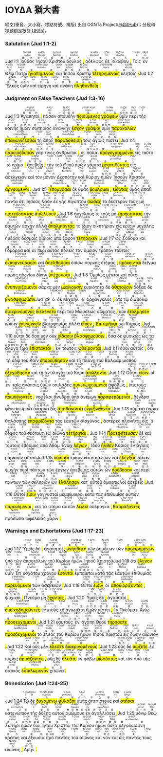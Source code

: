 # ΙΟΥΔΑ 猶大書

經文(重音、大小寫、標點符號、排版) 出自 OGNTa Project([@GitHub](https://github.com/Andley/OGNTa))；分段和標題則是根據 [UBS5](https://www.die-bibel.de/en/bible/UBS5/JUD.1))。

### Salutation (Jud 1:1-2)

Jud 1:1  <RUBY><ruby><ruby>Ἰούδας<rt>猶大</rt></ruby><rt>Ἰούδας</rt></ruby><rt>N-NSM</rt></RUBY>  <RUBY><ruby><ruby>Ἰησοῦ<rt>耶穌</rt></ruby><rt>Ἰησοῦς</rt></ruby><rt>N-GSM</rt></RUBY>  <RUBY><ruby><ruby>Χριστοῦ<rt>基督</rt></ruby><rt>Χριστός</rt></ruby><rt>N-GSM</rt></RUBY>  <RUBY><ruby><ruby>δοῦλος<rt>僕人</rt></ruby><rt>δοῦλος</rt></ruby><rt>N-NSM</rt></RUBY> <mark class='punctuation'>,</mark>   <RUBY><ruby><ruby>ἀδελφὸς<rt>兄弟</rt></ruby><rt>ἀδελφός</rt></ruby><rt>N-NSM</rt></RUBY>  <RUBY><ruby><ruby>δὲ<rt>-</rt></ruby><rt>δέ</rt></ruby><rt>CONJ</rt></RUBY>  <RUBY><ruby><ruby>Ἰακώβου<rt>雅各</rt></ruby><rt>Ἰάκωβος</rt></ruby><rt>N-GSM</rt></RUBY> <mark class='punctuation'>,</mark>   <RUBY><ruby><ruby>Τοῖς<rt>-</rt></ruby><rt>ὀ</rt></ruby><rt>T-DPM</rt></RUBY>  <RUBY><ruby><ruby>ἐν<rt>在...裡</rt></ruby><rt>ἐν</rt></ruby><rt>PREP</rt></RUBY>  <RUBY><ruby><ruby>Θεῷ<rt>神</rt></ruby><rt>θεός</rt></ruby><rt>N-DSM</rt></RUBY>  <RUBY><ruby><ruby>Πατρὶ<rt>父</rt></ruby><rt>πατήρ</rt></ruby><rt>N-DSM</rt></RUBY>  <RUBY><ruby><ruby><mark class='ptc'>ἠγαπημένοις</mark><rt>蒙愛</rt></ruby><rt>ἀγαπάω</rt></ruby><rt>V-RPP-DPM</rt></RUBY>  <RUBY><ruby><ruby>καὶ<rt>-</rt></ruby><rt>καί</rt></ruby><rt>CONJ</rt></RUBY>  <RUBY><ruby><ruby>Ἰησοῦ<rt>耶穌</rt></ruby><rt>Ἰησοῦς</rt></ruby><rt>N-DSM</rt></RUBY>  <RUBY><ruby><ruby>Χριστῷ<rt>基督</rt></ruby><rt>Χριστός</rt></ruby><rt>N-DSM</rt></RUBY>  <RUBY><ruby><ruby><mark class='ptc'>τετηρημένοις</mark><rt>保守</rt></ruby><rt>τηρέω</rt></ruby><rt>V-RPP-DPM</rt></RUBY>  <RUBY><ruby><ruby>κλητοῖς<rt>被召</rt></ruby><rt>κλητός</rt></ruby><rt>A-DPM</rt></RUBY> <mark class='punctuation'>·</mark>Jud 1:2  <RUBY><ruby><ruby>Ἔλεος<rt>憐憫</rt></ruby><rt>ἔλεος</rt></ruby><rt>N-NSN</rt></RUBY>  <RUBY><ruby><ruby>ὑμῖν<rt>給你們</rt></ruby><rt>σύ</rt></ruby><rt>P-2DP</rt></RUBY>  <RUBY><ruby><ruby>καὶ<rt>-</rt></ruby><rt>καί</rt></ruby><rt>CONJ</rt></RUBY>  <RUBY><ruby><ruby>εἰρήνη<rt>平安</rt></ruby><rt>εἰρήνη</rt></ruby><rt>N-NSF</rt></RUBY>  <RUBY><ruby><ruby>καὶ<rt>-</rt></ruby><rt>καί</rt></ruby><rt>CONJ</rt></RUBY>  <RUBY><ruby><ruby>ἀγάπη<rt>慈愛</rt></ruby><rt>ἀγάπη</rt></ruby><rt>N-NSF</rt></RUBY>  <RUBY><ruby><ruby><mark class='verb'>πληθυνθείη</mark><rt>多多地加</rt></ruby><rt>πληθύνω</rt></ruby><rt>V-APO-3S</rt></RUBY> <mark class='punctuation'>.</mark>  <mark class='paragraph'></mark>

### Judgment on False Teachers (Jud 1:3-16)

Jud 1:3  <RUBY><ruby><ruby>Ἀγαπητοί<rt>親愛的</rt></ruby><rt>ἀγαπητός</rt></ruby><rt>A-VPM</rt></RUBY> <mark class='punctuation'>,</mark>   <RUBY><ruby><ruby>πᾶσαν<rt>很</rt></ruby><rt>πᾶς</rt></ruby><rt>A-ASF</rt></RUBY>  <RUBY><ruby><ruby>σπουδὴν<rt>一直很想</rt></ruby><rt>σπουδή</rt></ruby><rt>N-ASF</rt></RUBY>  <RUBY><ruby><ruby><mark class='ptc'>ποιούμενος</mark><rt>(要)</rt></ruby><rt>ποιέω</rt></ruby><rt>V-PMP-NSM</rt></RUBY>  <RUBY><ruby><ruby><mark class='inf'>γράφειν</mark><rt>寫信</rt></ruby><rt>γράφω</rt></ruby><rt>V-PAN</rt></RUBY>  <RUBY><ruby><ruby>ὑμῖν<rt>給你們</rt></ruby><rt>σύ</rt></ruby><rt>P-2DP</rt></RUBY>  <RUBY><ruby><ruby>περὶ<rt>論到</rt></ruby><rt>περί</rt></ruby><rt>PREP</rt></RUBY>  <RUBY><ruby><ruby>τῆς<rt>-</rt></ruby><rt>ὀ</rt></ruby><rt>T-GSF</rt></RUBY>  <RUBY><ruby><ruby>κοινῆς<rt>共享</rt></ruby><rt>κοινός</rt></ruby><rt>A-GSF</rt></RUBY>  <RUBY><ruby><ruby>ἡμῶν<rt>我們的</rt></ruby><rt>ἐγώ</rt></ruby><rt>P-1GP</rt></RUBY>  <RUBY><ruby><ruby>σωτηρίας<rt>救恩</rt></ruby><rt>σωτηρία</rt></ruby><rt>N-GSF</rt></RUBY>  <RUBY><ruby><ruby>ἀνάγκην<rt>必要</rt></ruby><rt>ἀνάγκη</rt></ruby><rt>N-ASF</rt></RUBY>  <RUBY><ruby><ruby><mark class='verb'>ἔσχον</mark><rt>有</rt></ruby><rt>ἔχω</rt></ruby><rt>V-AAI-1S</rt></RUBY>  <RUBY><ruby><ruby><mark class='inf'>γράψαι</mark><rt>寫信</rt></ruby><rt>γράφω</rt></ruby><rt>V-AAN</rt></RUBY>  <RUBY><ruby><ruby>ὑμῖν<rt>給你們</rt></ruby><rt>σύ</rt></ruby><rt>P-2DP</rt></RUBY>  <RUBY><ruby><ruby><mark class='ptc'>παρακαλῶν</mark><rt>勸</rt></ruby><rt>παρακαλέω</rt></ruby><rt>V-PAP-NSM</rt></RUBY>  <RUBY><ruby><ruby><mark class='inf'>ἐπαγωνίζεσθαι</mark><rt>努力奮鬥</rt></ruby><rt>ἐπαγωνίζομαι</rt></ruby><rt>V-PMN</rt></RUBY>  <RUBY><ruby><ruby>τῇ<rt>-</rt></ruby><rt>ὀ</rt></ruby><rt>T-DSF</rt></RUBY>  <RUBY><ruby><ruby>ἅπαξ<rt>一次</rt></ruby><rt>ἅπαξ</rt></ruby><rt>ADV</rt></RUBY>  <RUBY><ruby><ruby><mark class='ptc'>παραδοθείσῃ</mark><rt>傳授</rt></ruby><rt>παραδίδωμι</rt></ruby><rt>V-APP-DSF</rt></RUBY>  <RUBY><ruby><ruby>τοῖς<rt>-</rt></ruby><rt>ὀ</rt></ruby><rt>T-DPM</rt></RUBY>  <RUBY><ruby><ruby>ἁγίοις<rt>聖徒</rt></ruby><rt>ἅγιος</rt></ruby><rt>A-DPM</rt></RUBY>  <RUBY><ruby><ruby>πίστει<rt>信仰</rt></ruby><rt>πίστις</rt></ruby><rt>N-DSF</rt></RUBY> <mark class='punctuation'>.</mark>Jud 1:4  <RUBY><ruby><ruby><mark class='verb'>παρεισέδυσαν</mark><rt>偷著進來</rt></ruby><rt>παρεισδύνω</rt></ruby><rt>V-AAI-3P</rt></RUBY>  <RUBY><ruby><ruby>γάρ<rt>因為</rt></ruby><rt>γάρ</rt></ruby><rt>CONJ</rt></RUBY>  <RUBY><ruby><ruby>τινες<rt>有些</rt></ruby><rt>τις</rt></ruby><rt>X-NPM</rt></RUBY>  <RUBY><ruby><ruby>ἄνθρωποι<rt>人</rt></ruby><rt>ἄνθρωπος</rt></ruby><rt>N-NPM</rt></RUBY> <mark class='punctuation'>,</mark>   <RUBY><ruby><ruby>οἱ<rt>-</rt></ruby><rt>ὀ</rt></ruby><rt>T-NPM</rt></RUBY>  <RUBY><ruby><ruby>πάλαι<rt>很久以前</rt></ruby><rt>πάλαι</rt></ruby><rt>ADV</rt></RUBY>  <RUBY><ruby><ruby><mark class='ptc'>προγεγραμμένοι</mark><rt>預言</rt></ruby><rt>προγράφω</rt></ruby><rt>V-RPP-NPM</rt></RUBY>  <RUBY><ruby><ruby>εἰς<rt>入</rt></ruby><rt>εἰς</rt></ruby><rt>PREP</rt></RUBY>  <RUBY><ruby><ruby>τοῦτο<rt>這</rt></ruby><rt>οὗτος</rt></ruby><rt>D-ASN</rt></RUBY>  <RUBY><ruby><ruby>τὸ<rt>-</rt></ruby><rt>ὀ</rt></ruby><rt>T-ASN</rt></RUBY>  <RUBY><ruby><ruby>κρίμα<rt>懲罰</rt></ruby><rt>κρίμα</rt></ruby><rt>N-ASN</rt></RUBY> <mark class='punctuation'>,</mark>   <RUBY><ruby><ruby>ἀσεβεῖς<rt>不虔誠</rt></ruby><rt>ἀσεβής</rt></ruby><rt>A-NPM</rt></RUBY> <mark class='punctuation'>,</mark>   <RUBY><ruby><ruby>τὴν<rt>-</rt></ruby><rt>ὀ</rt></ruby><rt>T-ASF</rt></RUBY>  <RUBY><ruby><ruby>τοῦ<rt>-</rt></ruby><rt>ὀ</rt></ruby><rt>T-GSM</rt></RUBY>  <RUBY><ruby><ruby>Θεοῦ<rt>神</rt></ruby><rt>θεός</rt></ruby><rt>N-GSM</rt></RUBY>  <RUBY><ruby><ruby>ἡμῶν<rt>我們的</rt></ruby><rt>ἐγώ</rt></ruby><rt>P-1GP</rt></RUBY>  <RUBY><ruby><ruby>χάριτα<rt>恩典</rt></ruby><rt>χάρις</rt></ruby><rt>N-ASF</rt></RUBY>  <RUBY><ruby><ruby><mark class='ptc'>μετατιθέντες</mark><rt>曲解</rt></ruby><rt>μετατίθημι</rt></ruby><rt>V-PAP-NPM</rt></RUBY>  <RUBY><ruby><ruby>εἰς<rt>入</rt></ruby><rt>εἰς</rt></ruby><rt>PREP</rt></RUBY>  <RUBY><ruby><ruby>ἀσέλγειαν<rt>情慾</rt></ruby><rt>ἀσέλγεια</rt></ruby><rt>N-ASF</rt></RUBY>  <RUBY><ruby><ruby>καὶ<rt>-</rt></ruby><rt>καί</rt></ruby><rt>CONJ</rt></RUBY>  <RUBY><ruby><ruby>τὸν<rt>-</rt></ruby><rt>ὀ</rt></ruby><rt>T-ASM</rt></RUBY>  <RUBY><ruby><ruby>μόνον<rt>獨一的</rt></ruby><rt>μόνος</rt></ruby><rt>A-ASM</rt></RUBY>  <RUBY><ruby><ruby>Δεσπότην<rt>主宰</rt></ruby><rt>δεσπότης</rt></ruby><rt>N-ASM</rt></RUBY>  <RUBY><ruby><ruby>καὶ<rt>-</rt></ruby><rt>καί</rt></ruby><rt>CONJ</rt></RUBY>  <RUBY><ruby><ruby>Κύριον<rt>主</rt></ruby><rt>κύριος</rt></ruby><rt>N-ASM</rt></RUBY>  <RUBY><ruby><ruby>ἡμῶν<rt>我們的</rt></ruby><rt>ἐγώ</rt></ruby><rt>P-1GP</rt></RUBY>  <RUBY><ruby><ruby>Ἰησοῦν<rt>耶穌</rt></ruby><rt>Ἰησοῦς</rt></ruby><rt>N-ASM</rt></RUBY>  <RUBY><ruby><ruby>Χριστὸν<rt>基督</rt></ruby><rt>Χριστός</rt></ruby><rt>N-ASM</rt></RUBY>  <RUBY><ruby><ruby><mark class='ptc'>ἀρνούμενοι</mark><rt>否認</rt></ruby><rt>ἀρνέομαι</rt></ruby><rt>V-PMP-NPM</rt></RUBY> <mark class='punctuation'>.</mark>  <mark class='paragraph'></mark>Jud 1:5  <RUBY><ruby><ruby><mark class='inf'>Ὑπομνῆσαι</mark><rt>提醒</rt></ruby><rt>ὑπομιμνήσκω</rt></ruby><rt>V-AAN</rt></RUBY>  <RUBY><ruby><ruby>δὲ<rt>-</rt></ruby><rt>δέ</rt></ruby><rt>CONJ</rt></RUBY>  <RUBY><ruby><ruby>ὑμᾶς<rt>你們</rt></ruby><rt>σύ</rt></ruby><rt>P-2AP</rt></RUBY>  <RUBY><ruby><ruby><mark class='verb'>βούλομαι</mark><rt>要</rt></ruby><rt>βούλομαι</rt></ruby><rt>V-PMI-1S</rt></RUBY> <mark class='punctuation'>,</mark>   <RUBY><ruby><ruby><mark class='ptc'>εἰδότας</mark><rt>知道</rt></ruby><rt>εἴδω</rt></ruby><rt>V-RAP-APM</rt></RUBY>  <RUBY><ruby><ruby>ὑμᾶς<rt>你們</rt></ruby><rt>σύ</rt></ruby><rt>P-2AP</rt></RUBY>  <RUBY><ruby><ruby>ἅπαξ<rt>從前</rt></ruby><rt>ἅπαξ</rt></ruby><rt>ADV</rt></RUBY>  <RUBY><ruby><ruby>πάντα<rt>一切</rt></ruby><rt>πᾶς</rt></ruby><rt>A-APN</rt></RUBY>  <RUBY><ruby><ruby>ὅτι<rt>-</rt></ruby><rt>ὅτι</rt></ruby><rt>CONJ</rt></RUBY>  <RUBY><ruby><ruby>Ἰησοῦς<rt>主</rt></ruby><rt>Ἰησοῦς</rt></ruby><rt>N-NSM</rt></RUBY>  <RUBY><ruby><ruby>λαὸν<rt>人民</rt></ruby><rt>λαός</rt></ruby><rt>N-ASM</rt></RUBY>  <RUBY><ruby><ruby>ἐκ<rt>出</rt></ruby><rt>ἐκ</rt></ruby><rt>PREP</rt></RUBY>  <RUBY><ruby><ruby>γῆς<rt>地</rt></ruby><rt>γῆ</rt></ruby><rt>N-GSF</rt></RUBY>  <RUBY><ruby><ruby>Αἰγύπτου<rt>埃及</rt></ruby><rt>Αἴγυπτος</rt></ruby><rt>N-GSF</rt></RUBY>  <RUBY><ruby><ruby><mark class='ptc'>σώσας</mark><rt>救</rt></ruby><rt>σῴζω</rt></ruby><rt>V-AAP-NSM</rt></RUBY>  <RUBY><ruby><ruby>τὸ<rt>-</rt></ruby><rt>ὀ</rt></ruby><rt>T-ASN</rt></RUBY>  <RUBY><ruby><ruby>δεύτερον<rt>後來</rt></ruby><rt>δεύτερος</rt></ruby><rt>A-ASN</rt></RUBY>  <RUBY><ruby><ruby>τοὺς<rt>-</rt></ruby><rt>ὀ</rt></ruby><rt>T-APM</rt></RUBY>  <RUBY><ruby><ruby>μὴ<rt>不</rt></ruby><rt>μή</rt></ruby><rt>PRT-N</rt></RUBY>  <RUBY><ruby><ruby><mark class='ptc'>πιστεύσαντας</mark><rt>信</rt></ruby><rt>πιστεύω</rt></ruby><rt>V-AAP-APM</rt></RUBY>  <RUBY><ruby><ruby><mark class='verb'>ἀπώλεσεν</mark><rt>消滅</rt></ruby><rt>ἀπολλύω</rt></ruby><rt>V-AAI-3S</rt></RUBY> <mark class='punctuation'>,</mark>Jud 1:6  <RUBY><ruby><ruby>ἀγγέλους<rt>天使</rt></ruby><rt>ἄγγελος</rt></ruby><rt>N-APM</rt></RUBY>  <RUBY><ruby><ruby>τε<rt>還</rt></ruby><rt>τε</rt></ruby><rt>CONJ</rt></RUBY>  <RUBY><ruby><ruby>τοὺς<rt>-</rt></ruby><rt>ὀ</rt></ruby><rt>T-APM</rt></RUBY>  <RUBY><ruby><ruby>μὴ<rt>不</rt></ruby><rt>μή</rt></ruby><rt>PRT-N</rt></RUBY>  <RUBY><ruby><ruby><mark class='ptc'>τηρήσαντας</mark><rt>守</rt></ruby><rt>τηρέω</rt></ruby><rt>V-AAP-APM</rt></RUBY>  <RUBY><ruby><ruby>τὴν<rt>-</rt></ruby><rt>ὀ</rt></ruby><rt>T-ASF</rt></RUBY>  <RUBY><ruby><ruby>ἑαυτῶν<rt>自己</rt></ruby><rt>ἑαυτοῦ</rt></ruby><rt>F-3GPM</rt></RUBY>  <RUBY><ruby><ruby>ἀρχὴν<rt>職位</rt></ruby><rt>ἀρχή</rt></ruby><rt>N-ASF</rt></RUBY>  <RUBY><ruby><ruby>ἀλλὰ<rt>卻</rt></ruby><rt>ἀλλά</rt></ruby><rt>CONJ</rt></RUBY>  <RUBY><ruby><ruby><mark class='ptc'>ἀπολιπόντας</mark><rt>離開</rt></ruby><rt>ἀπολείπω</rt></ruby><rt>V-AAP-APM</rt></RUBY>  <RUBY><ruby><ruby>τὸ<rt>-</rt></ruby><rt>ὀ</rt></ruby><rt>T-ASN</rt></RUBY>  <RUBY><ruby><ruby>ἴδιον<rt>自己</rt></ruby><rt>ἴδιος</rt></ruby><rt>A-ASN</rt></RUBY>  <RUBY><ruby><ruby>οἰκητήριον<rt>住處</rt></ruby><rt>οἰκητήριον</rt></ruby><rt>N-ASN</rt></RUBY>  <RUBY><ruby><ruby>εἰς<rt>等候</rt></ruby><rt>εἰς</rt></ruby><rt>PREP</rt></RUBY>  <RUBY><ruby><ruby>κρίσιν<rt>審判</rt></ruby><rt>κρίσις</rt></ruby><rt>N-ASF</rt></RUBY>  <RUBY><ruby><ruby>μεγάλης<rt>大</rt></ruby><rt>μέγας</rt></ruby><rt>A-GSF</rt></RUBY>  <RUBY><ruby><ruby>ἡμέρας<rt>日子</rt></ruby><rt>ἡμέρα</rt></ruby><rt>N-GSF</rt></RUBY>  <RUBY><ruby><ruby>δεσμοῖς<rt>鎖鏈</rt></ruby><rt>δεσμός</rt></ruby><rt>N-DPM</rt></RUBY>  <RUBY><ruby><ruby>ἀϊδίοις<rt>永遠</rt></ruby><rt>ἀΐδιος</rt></ruby><rt>A-DPM</rt></RUBY>  <RUBY><ruby><ruby>ὑπὸ<rt>在...裡</rt></ruby><rt>ὑπό</rt></ruby><rt>PREP</rt></RUBY>  <RUBY><ruby><ruby>ζόφον<rt>黑暗</rt></ruby><rt>ζόφος</rt></ruby><rt>N-ASM</rt></RUBY>  <RUBY><ruby><ruby><mark class='verb'>τετήρηκεν</mark><rt>守</rt></ruby><rt>τηρέω</rt></ruby><rt>V-RAI-3S</rt></RUBY> <mark class='punctuation'>,</mark>Jud 1:7  <RUBY><ruby><ruby>ὡς<rt>同樣</rt></ruby><rt>ὡς</rt></ruby><rt>CONJ</rt></RUBY>  <RUBY><ruby><ruby>Σόδομα<rt>所多瑪</rt></ruby><rt>Σόδομα</rt></ruby><rt>N-NPN</rt></RUBY>  <RUBY><ruby><ruby>καὶ<rt>-</rt></ruby><rt>καί</rt></ruby><rt>CONJ</rt></RUBY>  <RUBY><ruby><ruby>Γόμορρα<rt>蛾摩拉</rt></ruby><rt>Γόμορρα</rt></ruby><rt>N-NSF</rt></RUBY>  <RUBY><ruby><ruby>καὶ<rt>-</rt></ruby><rt>καί</rt></ruby><rt>CONJ</rt></RUBY>  <RUBY><ruby><ruby>αἱ<rt>-</rt></ruby><rt>ὀ</rt></ruby><rt>T-NPF</rt></RUBY>  <RUBY><ruby><ruby>περὶ<rt>周圍</rt></ruby><rt>περί</rt></ruby><rt>PREP</rt></RUBY>  <RUBY><ruby><ruby>αὐτὰς<rt>他們</rt></ruby><rt>αὐτός</rt></ruby><rt>P-APF</rt></RUBY>  <RUBY><ruby><ruby>πόλεις<rt>城市</rt></ruby><rt>πόλις</rt></ruby><rt>N-NPF</rt></RUBY>  <RUBY><ruby><ruby>τὸν<rt>-</rt></ruby><rt>ὀ</rt></ruby><rt>T-ASM</rt></RUBY>  <RUBY><ruby><ruby>ὅμοιον<rt>照</rt></ruby><rt>ὅμοιος</rt></ruby><rt>A-ASM</rt></RUBY>  <RUBY><ruby><ruby>τρόπον<rt>樣子</rt></ruby><rt>τρόπος</rt></ruby><rt>N-ASM</rt></RUBY>  <RUBY><ruby><ruby>τούτοις<rt>這些</rt></ruby><rt>οὗτος</rt></ruby><rt>D-DPM</rt></RUBY>  <RUBY><ruby><ruby><mark class='ptc'>ἐκπορνεύσασαι</mark><rt>淫亂</rt></ruby><rt>ἐκπορνεύω</rt></ruby><rt>V-AAP-NPF</rt></RUBY>  <RUBY><ruby><ruby>καὶ<rt>-</rt></ruby><rt>καί</rt></ruby><rt>CONJ</rt></RUBY>  <RUBY><ruby><ruby><mark class='ptc'>ἀπελθοῦσαι</mark><rt>隨從</rt></ruby><rt>ἀπέρχομαι</rt></ruby><rt>V-AAP-NPF</rt></RUBY>  <RUBY><ruby><ruby>ὀπίσω<rt>-</rt></ruby><rt>ὀπίσω</rt></ruby><rt>PREP</rt></RUBY>  <RUBY><ruby><ruby>σαρκὸς<rt>情慾</rt></ruby><rt>σάρξ</rt></ruby><rt>N-GSF</rt></RUBY>  <RUBY><ruby><ruby>ἑτέρας<rt>逆性</rt></ruby><rt>ἕτερος</rt></ruby><rt>A-GSF</rt></RUBY> <mark class='punctuation'>,</mark>   <RUBY><ruby><ruby><mark class='verb'>πρόκεινται</mark><rt>作為</rt></ruby><rt>πρόκειμαι</rt></ruby><rt>V-PMI-3P</rt></RUBY>  <RUBY><ruby><ruby>δεῖγμα<rt>鑑戒</rt></ruby><rt>δεῖγμα</rt></ruby><rt>N-ASN</rt></RUBY>  <RUBY><ruby><ruby>πυρὸς<rt>火</rt></ruby><rt>πῦρ</rt></ruby><rt>N-GSN</rt></RUBY>  <RUBY><ruby><ruby>αἰωνίου<rt>永</rt></ruby><rt>αἰώνιος</rt></ruby><rt>A-GSN</rt></RUBY>  <RUBY><ruby><ruby>δίκην<rt>刑罰</rt></ruby><rt>δίκη</rt></ruby><rt>N-ASF</rt></RUBY>  <RUBY><ruby><ruby><mark class='ptc'>ὑπέχουσαι</mark><rt>遭受</rt></ruby><rt>ὑπέχω</rt></ruby><rt>V-PAP-NPF</rt></RUBY> <mark class='punctuation'>.</mark>  <mark class='paragraph'></mark>Jud 1:8  <RUBY><ruby><ruby>Ὁμοίως<rt>同樣</rt></ruby><rt>ὁμοίως</rt></ruby><rt>ADV</rt></RUBY>  <RUBY><ruby><ruby>μέντοι<rt>然而</rt></ruby><rt>μέντοι</rt></ruby><rt>CONJ</rt></RUBY>  <RUBY><ruby><ruby>καὶ<rt>-</rt></ruby><rt>καί</rt></ruby><rt>CONJ</rt></RUBY>  <RUBY><ruby><ruby>οὗτοι<rt>這些</rt></ruby><rt>οὗτος</rt></ruby><rt>D-NPM</rt></RUBY>  <RUBY><ruby><ruby><mark class='ptc'>ἐνυπνιαζόμενοι</mark><rt>做夢</rt></ruby><rt>ἐνυπνιάζω</rt></ruby><rt>V-PMP-NPM</rt></RUBY>  <RUBY><ruby><ruby>σάρκα<rt>身體</rt></ruby><rt>σάρξ</rt></ruby><rt>N-ASF</rt></RUBY>  <RUBY><ruby><ruby>μὲν<rt>-</rt></ruby><rt>μέν</rt></ruby><rt>PRT</rt></RUBY>  <RUBY><ruby><ruby><mark class='verb'>μιαίνουσιν</mark><rt>汙穢</rt></ruby><rt>μιαίνω</rt></ruby><rt>V-PAI-3P</rt></RUBY>  <RUBY><ruby><ruby>κυριότητα<rt>權威</rt></ruby><rt>κυριότης</rt></ruby><rt>N-ASF</rt></RUBY>  <RUBY><ruby><ruby>δὲ<rt>-</rt></ruby><rt>δέ</rt></ruby><rt>CONJ</rt></RUBY>  <RUBY><ruby><ruby><mark class='verb'>ἀθετοῦσιν</mark><rt>輕慢</rt></ruby><rt>ἀθετέω</rt></ruby><rt>V-PAI-3P</rt></RUBY>  <RUBY><ruby><ruby>δόξας<rt>尊榮者</rt></ruby><rt>δόξα</rt></ruby><rt>N-APF</rt></RUBY>  <RUBY><ruby><ruby>δὲ<rt>-</rt></ruby><rt>δέ</rt></ruby><rt>CONJ</rt></RUBY>  <RUBY><ruby><ruby><mark class='verb'>βλασφημοῦσιν</mark><rt>毀謗</rt></ruby><rt>βλασφημέω</rt></ruby><rt>V-PAI-3P</rt></RUBY>Jud 1:9  <RUBY><ruby><ruby>ὁ<rt>-</rt></ruby><rt>ὀ</rt></ruby><rt>T-NSM</rt></RUBY>  <RUBY><ruby><ruby>δὲ<rt>-</rt></ruby><rt>δέ</rt></ruby><rt>CONJ</rt></RUBY>  <RUBY><ruby><ruby>Μιχαὴλ<rt>米迦勒</rt></ruby><rt>Μιχαήλ</rt></ruby><rt>N-NSM</rt></RUBY>  <RUBY><ruby><ruby>ὁ<rt>-</rt></ruby><rt>ὀ</rt></ruby><rt>T-NSM</rt></RUBY>  <RUBY><ruby><ruby>ἀρχάγγελος<rt>天使長</rt></ruby><rt>ἀρχάγγελος</rt></ruby><rt>N-NSM</rt></RUBY> <mark class='punctuation'>,</mark>   <RUBY><ruby><ruby>ὅτε<rt>時</rt></ruby><rt>ὅτε</rt></ruby><rt>CONJ</rt></RUBY>  <RUBY><ruby><ruby>τῷ<rt>-</rt></ruby><rt>ὀ</rt></ruby><rt>T-DSM</rt></RUBY>  <RUBY><ruby><ruby>διαβόλῳ<rt>魔鬼</rt></ruby><rt>διάβολος</rt></ruby><rt>A-DSM</rt></RUBY>  <RUBY><ruby><ruby><mark class='ptc'>διακρινόμενος</mark><rt>爭辯</rt></ruby><rt>διακρίνω</rt></ruby><rt>V-PMP-NSM</rt></RUBY>  <RUBY><ruby><ruby><mark class='verb'>διελέγετο</mark><rt>爭辯</rt></ruby><rt>διαλέγω</rt></ruby><rt>V-IMI-3S</rt></RUBY>  <RUBY><ruby><ruby>περὶ<rt>為</rt></ruby><rt>περί</rt></ruby><rt>PREP</rt></RUBY>  <RUBY><ruby><ruby>τοῦ<rt>-</rt></ruby><rt>ὀ</rt></ruby><rt>T-GSN</rt></RUBY>  <RUBY><ruby><ruby>Μωϋσέως<rt>摩西</rt></ruby><rt>Μωϋσῆς, Μωσῆς</rt></ruby><rt>N-GSM</rt></RUBY>  <RUBY><ruby><ruby>σώματος<rt>屍體</rt></ruby><rt>σῶμα</rt></ruby><rt>N-GSN</rt></RUBY> <mark class='punctuation'>,</mark>   <RUBY><ruby><ruby>οὐκ<rt>不</rt></ruby><rt>οὐ</rt></ruby><rt>PRT-N</rt></RUBY>  <RUBY><ruby><ruby><mark class='verb'>ἐτόλμησεν</mark><rt>敢</rt></ruby><rt>τολμάω</rt></ruby><rt>V-AAI-3S</rt></RUBY>  <RUBY><ruby><ruby>κρίσιν<rt>責罵</rt></ruby><rt>κρίσις</rt></ruby><rt>N-ASF</rt></RUBY>  <RUBY><ruby><ruby><mark class='inf'>ἐπενεγκεῖν</mark><rt>(提出)</rt></ruby><rt>ἐπιφέρω</rt></ruby><rt>V-AAN</rt></RUBY>  <RUBY><ruby><ruby>βλασφημίας<rt>毀謗的話</rt></ruby><rt>βλασφημία</rt></ruby><rt>N-GSF</rt></RUBY>  <RUBY><ruby><ruby>ἀλλὰ<rt>只</rt></ruby><rt>ἀλλά</rt></ruby><rt>CONJ</rt></RUBY>  <RUBY><ruby><ruby><mark class='verb'>εἶπεν</mark><rt>說</rt></ruby><rt>εἶπον</rt></ruby><rt>V-AAI-3S</rt></RUBY> <mark class='punctuation'>,</mark>   <RUBY><ruby><ruby><mark class='verb'>Ἐπιτιμήσαι</mark><rt>責備</rt></ruby><rt>ἐπιτιμάω</rt></ruby><rt>V-AAO-3S</rt></RUBY>  <RUBY><ruby><ruby>σοι<rt>給你</rt></ruby><rt>σύ</rt></ruby><rt>P-2DS</rt></RUBY>  <RUBY><ruby><ruby>Κύριος<rt>主</rt></ruby><rt>κύριος</rt></ruby><rt>N-NSM</rt></RUBY> <mark class='punctuation'>.</mark>Jud 1:10  <RUBY><ruby><ruby>οὗτοι<rt>這些</rt></ruby><rt>οὗτος</rt></ruby><rt>D-NPM</rt></RUBY>  <RUBY><ruby><ruby>δὲ<rt>-</rt></ruby><rt>δέ</rt></ruby><rt>CONJ</rt></RUBY>  <RUBY><ruby><ruby>ὅσα<rt>所...的</rt></ruby><rt>ὅσος</rt></ruby><rt>K-APN</rt></RUBY>  <RUBY><ruby><ruby>μὲν<rt>-</rt></ruby><rt>μέν</rt></ruby><rt>PRT</rt></RUBY>  <RUBY><ruby><ruby>οὐκ<rt>不</rt></ruby><rt>οὐ</rt></ruby><rt>PRT-N</rt></RUBY>  <RUBY><ruby><ruby><mark class='verb'>οἴδασιν</mark><rt>知道</rt></ruby><rt>εἴδω</rt></ruby><rt>V-RAI-3P</rt></RUBY>  <RUBY><ruby><ruby><mark class='verb'>βλασφημοῦσιν</mark><rt>毀謗</rt></ruby><rt>βλασφημέω</rt></ruby><rt>V-PAI-3P</rt></RUBY> <mark class='punctuation'>,</mark>   <RUBY><ruby><ruby>ὅσα<rt>所...的</rt></ruby><rt>ὅσος</rt></ruby><rt>K-APN</rt></RUBY>  <RUBY><ruby><ruby>δὲ<rt>-</rt></ruby><rt>δέ</rt></ruby><rt>CONJ</rt></RUBY>  <RUBY><ruby><ruby>φυσικῶς<rt>本能</rt></ruby><rt>φυσικῶς</rt></ruby><rt>ADV</rt></RUBY>  <RUBY><ruby><ruby>ὡς<rt>像</rt></ruby><rt>ὡς</rt></ruby><rt>CONJ</rt></RUBY>  <RUBY><ruby><ruby>τὰ<rt>-</rt></ruby><rt>ὀ</rt></ruby><rt>T-NPN</rt></RUBY>  <RUBY><ruby><ruby>ἄλογα<rt>沒有理性的</rt></ruby><rt>ἄλογος</rt></ruby><rt>A-NPN</rt></RUBY>  <RUBY><ruby><ruby>ζῷα<rt>野獸</rt></ruby><rt>ζῷον</rt></ruby><rt>N-NPN</rt></RUBY>  <RUBY><ruby><ruby><mark class='verb'>ἐπίστανται</mark><rt>知道</rt></ruby><rt>ἐπίσταμαι</rt></ruby><rt>V-PMI-3P</rt></RUBY> <mark class='punctuation'>,</mark>   <RUBY><ruby><ruby>ἐν<rt>在...上</rt></ruby><rt>ἐν</rt></ruby><rt>PREP</rt></RUBY>  <RUBY><ruby><ruby>τούτοις<rt>這些</rt></ruby><rt>οὗτος</rt></ruby><rt>D-DPN</rt></RUBY>  <RUBY><ruby><ruby><mark class='verb'>φθείρονται</mark><rt>敗壞</rt></ruby><rt>φθείρω</rt></ruby><rt>V-PPI-3P</rt></RUBY> <mark class='punctuation'>.</mark>Jud 1:11  <RUBY><ruby><ruby>οὐαὶ<rt>有禍</rt></ruby><rt>οὐαί</rt></ruby><rt>INJ</rt></RUBY>  <RUBY><ruby><ruby>αὐτοῖς<rt>他們</rt></ruby><rt>αὐτός</rt></ruby><rt>P-DPM</rt></RUBY> <mark class='punctuation'>,</mark>   <RUBY><ruby><ruby>ὅτι<rt>因為</rt></ruby><rt>ὅτι</rt></ruby><rt>CONJ</rt></RUBY>  <RUBY><ruby><ruby>τῇ<rt>-</rt></ruby><rt>ὀ</rt></ruby><rt>T-DSF</rt></RUBY>  <RUBY><ruby><ruby>ὁδῷ<rt>道路</rt></ruby><rt>ὁδός</rt></ruby><rt>N-DSF</rt></RUBY>  <RUBY><ruby><ruby>τοῦ<rt>-</rt></ruby><rt>ὀ</rt></ruby><rt>T-GSM</rt></RUBY>  <RUBY><ruby><ruby>Κάϊν<rt>該隱</rt></ruby><rt>Κάϊν</rt></ruby><rt>N-GSM</rt></RUBY>  <RUBY><ruby><ruby><mark class='verb'>ἐπορεύθησαν</mark><rt>走</rt></ruby><rt>πορεύω</rt></ruby><rt>V-AMI-3P</rt></RUBY>  <RUBY><ruby><ruby>καὶ<rt>-</rt></ruby><rt>καί</rt></ruby><rt>CONJ</rt></RUBY>  <RUBY><ruby><ruby>τῇ<rt>-</rt></ruby><rt>ὀ</rt></ruby><rt>T-DSF</rt></RUBY>  <RUBY><ruby><ruby>πλάνῃ<rt>錯謬</rt></ruby><rt>πλάνη</rt></ruby><rt>N-DSF</rt></RUBY>  <RUBY><ruby><ruby>τοῦ<rt>-</rt></ruby><rt>ὀ</rt></ruby><rt>T-GSM</rt></RUBY>  <RUBY><ruby><ruby>Βαλαὰμ<rt>巴蘭</rt></ruby><rt>Βαλαάμ</rt></ruby><rt>N-GSM</rt></RUBY>  <RUBY><ruby><ruby>μισθοῦ<rt>財利</rt></ruby><rt>μισθός</rt></ruby><rt>N-GSM</rt></RUBY>  <RUBY><ruby><ruby><mark class='verb'>ἐξεχύθησαν</mark><rt>直奔</rt></ruby><rt>ἐκχέω</rt></ruby><rt>V-API-3P</rt></RUBY>  <RUBY><ruby><ruby>καὶ<rt>-</rt></ruby><rt>καί</rt></ruby><rt>CONJ</rt></RUBY>  <RUBY><ruby><ruby>τῇ<rt>-</rt></ruby><rt>ὀ</rt></ruby><rt>T-DSF</rt></RUBY>  <RUBY><ruby><ruby>ἀντιλογίᾳ<rt>背叛</rt></ruby><rt>ἀντιλογία</rt></ruby><rt>N-DSF</rt></RUBY>  <RUBY><ruby><ruby>τοῦ<rt>-</rt></ruby><rt>ὀ</rt></ruby><rt>T-GSM</rt></RUBY>  <RUBY><ruby><ruby>Κόρε<rt>可拉</rt></ruby><rt>Κορέ</rt></ruby><rt>N-GSM</rt></RUBY>  <RUBY><ruby><ruby><mark class='verb'>ἀπώλοντο</mark><rt>滅亡</rt></ruby><rt>ἀπολλύω</rt></ruby><rt>V-AMI-3P</rt></RUBY> <mark class='punctuation'>.</mark>Jud 1:12  <RUBY><ruby><ruby>Οὗτοί<rt>這些</rt></ruby><rt>οὗτος</rt></ruby><rt>D-NPM</rt></RUBY>  <RUBY><ruby><ruby><mark class='verb'>εἰσιν</mark><rt>是/在/有</rt></ruby><rt>εἰμί</rt></ruby><rt>V-PAI-3P</rt></RUBY>  <RUBY><ruby><ruby>οἱ<rt>-</rt></ruby><rt>ὀ</rt></ruby><rt>T-NPM</rt></RUBY>  <RUBY><ruby><ruby>ἐν<rt>在...上</rt></ruby><rt>ἐν</rt></ruby><rt>PREP</rt></RUBY>  <RUBY><ruby><ruby>ταῖς<rt>-</rt></ruby><rt>ὀ</rt></ruby><rt>T-DPF</rt></RUBY>  <RUBY><ruby><ruby>ἀγάπαις<rt>愛筵</rt></ruby><rt>ἀγάπη</rt></ruby><rt>N-DPF</rt></RUBY>  <RUBY><ruby><ruby>ὑμῶν<rt>你們的</rt></ruby><rt>σύ</rt></ruby><rt>P-2GP</rt></RUBY>  <RUBY><ruby><ruby>σπιλάδες<rt>汙點</rt></ruby><rt>σπιλάς</rt></ruby><rt>N-NPF</rt></RUBY>  <RUBY><ruby><ruby><mark class='ptc'>συνευωχούμενοι</mark><rt>一同進餐</rt></ruby><rt>συνευωχέομαι</rt></ruby><rt>V-PMP-NPM</rt></RUBY>  <RUBY><ruby><ruby>ἀφόβως<rt>無所懼怕</rt></ruby><rt>ἀφόβως</rt></ruby><rt>ADV</rt></RUBY> <mark class='punctuation'>,</mark>   <RUBY><ruby><ruby>ἑαυτοὺς<rt>自己</rt></ruby><rt>ἑαυτοῦ</rt></ruby><rt>F-3APM</rt></RUBY>  <RUBY><ruby><ruby><mark class='ptc'>ποιμαίνοντες</mark><rt>餵飽</rt></ruby><rt>ποιμαίνω</rt></ruby><rt>V-PAP-NPM</rt></RUBY> <mark class='punctuation'>,</mark>   <RUBY><ruby><ruby>νεφέλαι<rt>雲</rt></ruby><rt>νεφέλη</rt></ruby><rt>N-NPF</rt></RUBY>  <RUBY><ruby><ruby>ἄνυδροι<rt>無雨的</rt></ruby><rt>ἄνυδρος</rt></ruby><rt>A-NPF</rt></RUBY>  <RUBY><ruby><ruby>ὑπὸ<rt>被</rt></ruby><rt>ὑπό</rt></ruby><rt>PREP</rt></RUBY>  <RUBY><ruby><ruby>ἀνέμων<rt>風</rt></ruby><rt>ἄνεμος</rt></ruby><rt>N-GPM</rt></RUBY>  <RUBY><ruby><ruby><mark class='ptc'>παραφερόμεναι</mark><rt>飄蕩</rt></ruby><rt>παραφέρω</rt></ruby><rt>V-PPP-NPF</rt></RUBY> <mark class='punctuation'>,</mark>   <RUBY><ruby><ruby>δένδρα<rt>樹</rt></ruby><rt>δένδρον</rt></ruby><rt>N-NPN</rt></RUBY>  <RUBY><ruby><ruby>φθινοπωρινὰ<rt>秋天</rt></ruby><rt>φθινοπωρινός</rt></ruby><rt>A-NPN</rt></RUBY>  <RUBY><ruby><ruby>ἄκαρπα<rt>沒有果子的</rt></ruby><rt>ἄκαρπος</rt></ruby><rt>A-NPN</rt></RUBY>  <RUBY><ruby><ruby>δὶς<rt>又</rt></ruby><rt>δίς</rt></ruby><rt>ADV</rt></RUBY>  <RUBY><ruby><ruby><mark class='ptc'>ἀποθανόντα</mark><rt>死</rt></ruby><rt>ἀποθνήσκω</rt></ruby><rt>V-AAP-NPN</rt></RUBY>  <RUBY><ruby><ruby><mark class='ptc'>ἐκριζωθέντα</mark><rt>連根拔起</rt></ruby><rt>ἐκριζόω</rt></ruby><rt>V-APP-NPN</rt></RUBY> <mark class='punctuation'>,</mark>Jud 1:13  <RUBY><ruby><ruby>κύματα<rt>浪</rt></ruby><rt>κῦμα</rt></ruby><rt>N-NPN</rt></RUBY>  <RUBY><ruby><ruby>ἄγρια<rt>狂</rt></ruby><rt>ἄγριος</rt></ruby><rt>A-NPN</rt></RUBY>  <RUBY><ruby><ruby>θαλάσσης<rt>海</rt></ruby><rt>θάλασσα</rt></ruby><rt>N-GSF</rt></RUBY>  <RUBY><ruby><ruby><mark class='ptc'>ἐπαφρίζοντα</mark><rt>湧出...沫子</rt></ruby><rt>ἐπαφρίζω</rt></ruby><rt>V-PAP-NPN</rt></RUBY>  <RUBY><ruby><ruby>τὰς<rt>-</rt></ruby><rt>ὀ</rt></ruby><rt>T-APF</rt></RUBY>  <RUBY><ruby><ruby>ἑαυτῶν<rt>自己</rt></ruby><rt>ἑαυτοῦ</rt></ruby><rt>F-3GPN</rt></RUBY>  <RUBY><ruby><ruby>αἰσχύνας<rt>可恥</rt></ruby><rt>αἰσχύνη</rt></ruby><rt>N-APF</rt></RUBY> <mark class='punctuation'>,</mark>   <RUBY><ruby><ruby>ἀστέρες<rt>星</rt></ruby><rt>ἀστήρ</rt></ruby><rt>N-NPM</rt></RUBY>  <RUBY><ruby><ruby>πλανῆται<rt>流蕩的</rt></ruby><rt>πλανήτης</rt></ruby><rt>A-NPM</rt></RUBY>  <RUBY><ruby><ruby>οἷς<rt>他們</rt></ruby><rt>ὅς</rt></ruby><rt>R-DPM</rt></RUBY>  <RUBY><ruby><ruby>ὁ<rt>-</rt></ruby><rt>ὀ</rt></ruby><rt>T-NSM</rt></RUBY>  <RUBY><ruby><ruby>ζόφος<rt>幽暗</rt></ruby><rt>ζόφος</rt></ruby><rt>N-NSM</rt></RUBY>  <RUBY><ruby><ruby>τοῦ<rt>-</rt></ruby><rt>ὀ</rt></ruby><rt>T-GSN</rt></RUBY>  <RUBY><ruby><ruby>σκότους<rt>漆黑</rt></ruby><rt>σκότος</rt></ruby><rt>N-GSN</rt></RUBY>  <RUBY><ruby><ruby>εἰς<rt>-</rt></ruby><rt>εἰς</rt></ruby><rt>PREP</rt></RUBY>  <RUBY><ruby><ruby>αἰῶνα<rt>永遠</rt></ruby><rt>αἰών</rt></ruby><rt>N-ASM</rt></RUBY>  <RUBY><ruby><ruby><mark class='verb'>τετήρηται</mark><rt>保留</rt></ruby><rt>τηρέω</rt></ruby><rt>V-RPI-3S</rt></RUBY> <mark class='punctuation'>.</mark>  <mark class='paragraph'></mark>Jud 1:14  <RUBY><ruby><ruby><mark class='verb'>Προεφήτευσεν</mark><rt>預言</rt></ruby><rt>προφητεύω</rt></ruby><rt>V-AAI-3S</rt></RUBY>  <RUBY><ruby><ruby>δὲ<rt>-</rt></ruby><rt>δέ</rt></ruby><rt>CONJ</rt></RUBY>  <RUBY><ruby><ruby>καὶ<rt>-</rt></ruby><rt>καί</rt></ruby><rt>CONJ</rt></RUBY>  <RUBY><ruby><ruby>τούτοις<rt>這些</rt></ruby><rt>οὗτος</rt></ruby><rt>D-DPM</rt></RUBY>  <RUBY><ruby><ruby>ἕβδομος<rt>第七</rt></ruby><rt>ἕβδομος</rt></ruby><rt>A-NSM</rt></RUBY>  <RUBY><ruby><ruby>ἀπὸ<rt>-</rt></ruby><rt>ἀπό</rt></ruby><rt>PREP</rt></RUBY>  <RUBY><ruby><ruby>Ἀδὰμ<rt>亞當</rt></ruby><rt>Ἀδάμ</rt></ruby><rt>N-GSM</rt></RUBY>  <RUBY><ruby><ruby>Ἑνὼχ<rt>以諾</rt></ruby><rt>Ἐνώχ</rt></ruby><rt>N-NSM</rt></RUBY>  <RUBY><ruby><ruby><mark class='ptc'>λέγων</mark><rt>說</rt></ruby><rt>λέγω</rt></ruby><rt>V-PAP-NSM</rt></RUBY> <mark class='punctuation'>,</mark>   <RUBY><ruby><ruby>Ἰδοὺ<rt>看</rt></ruby><rt>ἰδού</rt></ruby><rt>INJ</rt></RUBY>  <RUBY><ruby><ruby><mark class='verb'>ἦλθεν</mark><rt>來臨</rt></ruby><rt>ἔρχομαι</rt></ruby><rt>V-AAI-3S</rt></RUBY>  <RUBY><ruby><ruby>Κύριος<rt>主</rt></ruby><rt>κύριος</rt></ruby><rt>N-NSM</rt></RUBY>  <RUBY><ruby><ruby>ἐν<rt>帶著</rt></ruby><rt>ἐν</rt></ruby><rt>PREP</rt></RUBY>  <RUBY><ruby><ruby>ἁγίαις<rt>聖者</rt></ruby><rt>ἅγιος</rt></ruby><rt>A-DPF</rt></RUBY>  <RUBY><ruby><ruby>μυριάσιν<rt>千萬</rt></ruby><rt>μυριάς</rt></ruby><rt>N-DPF</rt></RUBY>  <RUBY><ruby><ruby>αὐτοῦ<rt>他</rt></ruby><rt>αὐτός</rt></ruby><rt>P-GSM</rt></RUBY>Jud 1:15  <RUBY><ruby><ruby><mark class='inf'>ποιῆσαι</mark><rt>行</rt></ruby><rt>ποιέω</rt></ruby><rt>V-AAN</rt></RUBY>  <RUBY><ruby><ruby>κρίσιν<rt>審判</rt></ruby><rt>κρίσις</rt></ruby><rt>N-ASF</rt></RUBY>  <RUBY><ruby><ruby>κατὰ<rt>對</rt></ruby><rt>κατά</rt></ruby><rt>PREP</rt></RUBY>  <RUBY><ruby><ruby>πάντων<rt>人</rt></ruby><rt>πᾶς</rt></ruby><rt>A-GPM</rt></RUBY>  <RUBY><ruby><ruby>καὶ<rt>-</rt></ruby><rt>καί</rt></ruby><rt>CONJ</rt></RUBY>  <RUBY><ruby><ruby><mark class='inf'>ἐλέγξαι</mark><rt>定...罪</rt></ruby><rt>ἐλέγχω</rt></ruby><rt>V-AAN</rt></RUBY>  <RUBY><ruby><ruby>πᾶσαν<rt>人</rt></ruby><rt>πᾶς</rt></ruby><rt>A-ASF</rt></RUBY>  <RUBY><ruby><ruby>ψυχὴν<rt>人</rt></ruby><rt>ψυχή</rt></ruby><rt>N-ASF</rt></RUBY>  <RUBY><ruby><ruby>περὶ<rt>因為</rt></ruby><rt>περί</rt></ruby><rt>PREP</rt></RUBY>  <RUBY><ruby><ruby>πάντων<rt>人</rt></ruby><rt>πᾶς</rt></ruby><rt>A-GPN</rt></RUBY>  <RUBY><ruby><ruby>τῶν<rt>-</rt></ruby><rt>ὀ</rt></ruby><rt>T-GPN</rt></RUBY>  <RUBY><ruby><ruby>ἔργων<rt>事</rt></ruby><rt>ἔργον</rt></ruby><rt>N-GPN</rt></RUBY>  <RUBY><ruby><ruby>ἀσεβείας<rt>不敬虔</rt></ruby><rt>ἀσέβεια</rt></ruby><rt>N-GSF</rt></RUBY>  <RUBY><ruby><ruby>αὐτῶν<rt>他們</rt></ruby><rt>αὐτός</rt></ruby><rt>P-GPM</rt></RUBY>  <RUBY><ruby><ruby>ὧν<rt>所...的</rt></ruby><rt>ὅς</rt></ruby><rt>R-GPN</rt></RUBY>  <RUBY><ruby><ruby><mark class='verb'>ἠσέβησαν</mark><rt>妄行</rt></ruby><rt>ἀσεβέω</rt></ruby><rt>V-AAI-3P</rt></RUBY>  <RUBY><ruby><ruby>καὶ<rt>-</rt></ruby><rt>καί</rt></ruby><rt>CONJ</rt></RUBY>  <RUBY><ruby><ruby>περὶ<rt>因為</rt></ruby><rt>περί</rt></ruby><rt>PREP</rt></RUBY>  <RUBY><ruby><ruby>πάντων<rt>人</rt></ruby><rt>πᾶς</rt></ruby><rt>A-GPN</rt></RUBY>  <RUBY><ruby><ruby>τῶν<rt>-</rt></ruby><rt>ὀ</rt></ruby><rt>T-GPN</rt></RUBY>  <RUBY><ruby><ruby>σκληρῶν<rt>剛愎</rt></ruby><rt>σκληρός</rt></ruby><rt>A-GPN</rt></RUBY>  <RUBY><ruby><ruby>ὧν<rt>所...的</rt></ruby><rt>ὅς</rt></ruby><rt>R-GPN</rt></RUBY>  <RUBY><ruby><ruby><mark class='verb'>ἐλάλησαν</mark><rt>說</rt></ruby><rt>λαλέω</rt></ruby><rt>V-AAI-3P</rt></RUBY>  <RUBY><ruby><ruby>κατ᾽<rt>對</rt></ruby><rt>κατά</rt></ruby><rt>PREP</rt></RUBY>  <RUBY><ruby><ruby>αὐτοῦ<rt>他們</rt></ruby><rt>αὐτός</rt></ruby><rt>P-GSM</rt></RUBY>  <RUBY><ruby><ruby>ἁμαρτωλοὶ<rt>罪人</rt></ruby><rt>ἁμαρτωλός</rt></ruby><rt>A-NPM</rt></RUBY>  <RUBY><ruby><ruby>ἀσεβεῖς<rt>不虔者</rt></ruby><rt>ἀσεβής</rt></ruby><rt>A-NPM</rt></RUBY> <mark class='punctuation'>.</mark>Jud 1:16  <RUBY><ruby><ruby>Οὗτοί<rt>這些</rt></ruby><rt>οὗτος</rt></ruby><rt>D-NPM</rt></RUBY>  <RUBY><ruby><ruby><mark class='verb'>εἰσιν</mark><rt>是/在/有</rt></ruby><rt>εἰμί</rt></ruby><rt>V-PAI-3P</rt></RUBY>  <RUBY><ruby><ruby>γογγυσταί<rt>怨天尤人</rt></ruby><rt>γογγυστής</rt></ruby><rt>N-NPM</rt></RUBY>  <RUBY><ruby><ruby>μεμψίμοιροι<rt>責怪</rt></ruby><rt>μεμψίμοιρος</rt></ruby><rt>A-NPM</rt></RUBY>  <RUBY><ruby><ruby>κατὰ<rt>順著</rt></ruby><rt>κατά</rt></ruby><rt>PREP</rt></RUBY>  <RUBY><ruby><ruby>τὰς<rt>-</rt></ruby><rt>ὀ</rt></ruby><rt>T-APF</rt></RUBY>  <RUBY><ruby><ruby>ἐπιθυμίας<rt>欲望</rt></ruby><rt>ἐπιθυμία</rt></ruby><rt>N-APF</rt></RUBY>  <RUBY><ruby><ruby>αὐτῶν<rt>自己</rt></ruby><rt>αὐτός</rt></ruby><rt>P-GPM</rt></RUBY>  <RUBY><ruby><ruby><mark class='ptc'>πορευόμενοι</mark><rt>行</rt></ruby><rt>πορεύω</rt></ruby><rt>V-PMP-NPM</rt></RUBY> <mark class='punctuation'>,</mark>   <RUBY><ruby><ruby>καὶ<rt>-</rt></ruby><rt>καί</rt></ruby><rt>CONJ</rt></RUBY>  <RUBY><ruby><ruby>τὸ<rt>-</rt></ruby><rt>ὀ</rt></ruby><rt>T-NSN</rt></RUBY>  <RUBY><ruby><ruby>στόμα<rt>口</rt></ruby><rt>στόμα</rt></ruby><rt>N-NSN</rt></RUBY>  <RUBY><ruby><ruby>αὐτῶν<rt>自己</rt></ruby><rt>αὐτός</rt></ruby><rt>P-GPM</rt></RUBY>  <RUBY><ruby><ruby><mark class='verb'>λαλεῖ</mark><rt>說</rt></ruby><rt>λαλέω</rt></ruby><rt>V-PAI-3S</rt></RUBY>  <RUBY><ruby><ruby>ὑπέρογκα<rt>誇大的</rt></ruby><rt>ὑπέρογκος</rt></ruby><rt>A-APN</rt></RUBY> <mark class='punctuation'>,</mark>   <RUBY><ruby><ruby><mark class='ptc'>θαυμάζοντες</mark><rt>諂媚</rt></ruby><rt>θαυμάζω</rt></ruby><rt>V-PAP-NPM</rt></RUBY>  <RUBY><ruby><ruby>πρόσωπα<rt>人</rt></ruby><rt>πρόσωπον</rt></ruby><rt>N-APN</rt></RUBY>  <RUBY><ruby><ruby>ὠφελείας<rt>利益</rt></ruby><rt>ὠφέλεια</rt></ruby><rt>N-GSF</rt></RUBY>  <RUBY><ruby><ruby>χάριν<rt>為了</rt></ruby><rt>χάριν</rt></ruby><rt>PREP</rt></RUBY> <mark class='punctuation'>.</mark>  <mark class='paragraph'></mark>

### Warnings and Exhortations (Jud 1:17-23)

Jud 1:17  <RUBY><ruby><ruby>Ὑμεῖς<rt>你們</rt></ruby><rt>σύ</rt></ruby><rt>P-2NP</rt></RUBY>  <RUBY><ruby><ruby>δέ<rt>-</rt></ruby><rt>δέ</rt></ruby><rt>CONJ</rt></RUBY> <mark class='punctuation'>,</mark>   <RUBY><ruby><ruby>ἀγαπητοί<rt>親愛的</rt></ruby><rt>ἀγαπητός</rt></ruby><rt>A-VPM</rt></RUBY> <mark class='punctuation'>,</mark>   <RUBY><ruby><ruby><mark class='verb'>μνήσθητε</mark><rt>要記念</rt></ruby><rt>μιμνήσκω</rt></ruby><rt>V-APM-2P</rt></RUBY>  <RUBY><ruby><ruby>τῶν<rt>-</rt></ruby><rt>ὀ</rt></ruby><rt>T-GPN</rt></RUBY>  <RUBY><ruby><ruby>ῥημάτων<rt>話</rt></ruby><rt>ῥῆμα</rt></ruby><rt>N-GPN</rt></RUBY>  <RUBY><ruby><ruby>τῶν<rt>-</rt></ruby><rt>ὀ</rt></ruby><rt>T-GPN</rt></RUBY>  <RUBY><ruby><ruby><mark class='ptc'>προειρημένων</mark><rt>從前所說</rt></ruby><rt>προερέω</rt></ruby><rt>V-RPP-GPN</rt></RUBY>  <RUBY><ruby><ruby>ὑπὸ<rt>-</rt></ruby><rt>ὑπό</rt></ruby><rt>PREP</rt></RUBY>  <RUBY><ruby><ruby>τῶν<rt>-</rt></ruby><rt>ὀ</rt></ruby><rt>T-GPM</rt></RUBY>  <RUBY><ruby><ruby>ἀποστόλων<rt>使徒們</rt></ruby><rt>ἀπόστολος</rt></ruby><rt>N-GPM</rt></RUBY>  <RUBY><ruby><ruby>τοῦ<rt>-</rt></ruby><rt>ὀ</rt></ruby><rt>T-GSM</rt></RUBY>  <RUBY><ruby><ruby>Κυρίου<rt>主</rt></ruby><rt>κύριος</rt></ruby><rt>N-GSM</rt></RUBY>  <RUBY><ruby><ruby>ἡμῶν<rt>我們的</rt></ruby><rt>ἐγώ</rt></ruby><rt>P-1GP</rt></RUBY>  <RUBY><ruby><ruby>Ἰησοῦ<rt>耶穌</rt></ruby><rt>Ἰησοῦς</rt></ruby><rt>N-GSM</rt></RUBY>  <RUBY><ruby><ruby>Χριστοῦ<rt>基督</rt></ruby><rt>Χριστός</rt></ruby><rt>N-GSM</rt></RUBY>Jud 1:18  <RUBY><ruby><ruby>ὅτι<rt>-</rt></ruby><rt>ὅτι</rt></ruby><rt>CONJ</rt></RUBY>  <RUBY><ruby><ruby><mark class='verb'>ἔλεγον</mark><rt>說</rt></ruby><rt>λέγω</rt></ruby><rt>V-IAI-3P</rt></RUBY>  <RUBY><ruby><ruby>ὑμῖν<rt>給你們</rt></ruby><rt>σύ</rt></ruby><rt>P-2DP</rt></RUBY>  <RUBY><ruby><ruby>Ἐπ᾽<rt>在</rt></ruby><rt>ἐπί</rt></ruby><rt>PREP</rt></RUBY>  <RUBY><ruby><ruby>ἐσχάτου<rt>末後</rt></ruby><rt>ἔσχατος</rt></ruby><rt>A-GSM</rt></RUBY>  <RUBY><ruby><ruby>χρόνου<rt>時期</rt></ruby><rt>χρόνος</rt></ruby><rt>N-GSM</rt></RUBY>  <RUBY><ruby><ruby><mark class='verb'>ἔσονται</mark><rt>是/在/有</rt></ruby><rt>εἰμί</rt></ruby><rt>V-FMI-3P</rt></RUBY>  <RUBY><ruby><ruby>ἐμπαῖκται<rt>好譏誚的人</rt></ruby><rt>ἐμπαίκτης</rt></ruby><rt>N-NPM</rt></RUBY>  <RUBY><ruby><ruby>κατὰ<rt>隨從</rt></ruby><rt>κατά</rt></ruby><rt>PREP</rt></RUBY>  <RUBY><ruby><ruby>τὰς<rt>-</rt></ruby><rt>ὀ</rt></ruby><rt>T-APF</rt></RUBY>  <RUBY><ruby><ruby>ἑαυτῶν<rt>自己</rt></ruby><rt>ἑαυτοῦ</rt></ruby><rt>F-3GPM</rt></RUBY>  <RUBY><ruby><ruby>ἐπιθυμίας<rt>私慾</rt></ruby><rt>ἐπιθυμία</rt></ruby><rt>N-APF</rt></RUBY>  <RUBY><ruby><ruby><mark class='ptc'>πορευόμενοι</mark><rt>行</rt></ruby><rt>πορεύω</rt></ruby><rt>V-PMP-NPM</rt></RUBY>  <RUBY><ruby><ruby>τῶν<rt>-</rt></ruby><rt>ὀ</rt></ruby><rt>T-GPF</rt></RUBY>  <RUBY><ruby><ruby>ἀσεβειῶν<rt>不敬虔</rt></ruby><rt>ἀσέβεια</rt></ruby><rt>N-GPF</rt></RUBY> <mark class='punctuation'>.</mark>Jud 1:19  <RUBY><ruby><ruby>Οὗτοί<rt>這些</rt></ruby><rt>οὗτος</rt></ruby><rt>D-NPM</rt></RUBY>  <RUBY><ruby><ruby><mark class='verb'>εἰσιν</mark><rt>是/在/有</rt></ruby><rt>εἰμί</rt></ruby><rt>V-PAI-3P</rt></RUBY>  <RUBY><ruby><ruby>οἱ<rt>-</rt></ruby><rt>ὀ</rt></ruby><rt>T-NPM</rt></RUBY>  <RUBY><ruby><ruby><mark class='ptc'>ἀποδιορίζοντες</mark><rt>製造分裂</rt></ruby><rt>ἀποδιορίζω</rt></ruby><rt>V-PAP-NPM</rt></RUBY> <mark class='punctuation'>,</mark>   <RUBY><ruby><ruby>ψυχικοί<rt>屬血氣的</rt></ruby><rt>ψυχικός</rt></ruby><rt>A-NPM</rt></RUBY> <mark class='punctuation'>,</mark>   <RUBY><ruby><ruby>Πνεῦμα<rt>聖靈</rt></ruby><rt>πνεῦμα</rt></ruby><rt>N-ASN</rt></RUBY>  <RUBY><ruby><ruby>μὴ<rt>沒</rt></ruby><rt>μή</rt></ruby><rt>PRT-N</rt></RUBY>  <RUBY><ruby><ruby><mark class='ptc'>ἔχοντες</mark><rt>有</rt></ruby><rt>ἔχω</rt></ruby><rt>V-PAP-NPM</rt></RUBY> <mark class='punctuation'>.</mark>  <mark class='paragraph'></mark>Jud 1:20  <RUBY><ruby><ruby>Ὑμεῖς<rt>你們</rt></ruby><rt>σύ</rt></ruby><rt>P-2NP</rt></RUBY>  <RUBY><ruby><ruby>δέ<rt>-</rt></ruby><rt>δέ</rt></ruby><rt>CONJ</rt></RUBY> <mark class='punctuation'>,</mark>   <RUBY><ruby><ruby>ἀγαπητοί<rt>親愛的</rt></ruby><rt>ἀγαπητός</rt></ruby><rt>A-VPM</rt></RUBY> <mark class='punctuation'>,</mark>   <RUBY><ruby><ruby><mark class='ptc'>ἐποικοδομοῦντες</mark><rt>造就</rt></ruby><rt>ἐποικοδομέω</rt></ruby><rt>V-PAP-NPM</rt></RUBY>  <RUBY><ruby><ruby>ἑαυτοὺς<rt>自己</rt></ruby><rt>ἑαυτοῦ</rt></ruby><rt>F-2APM</rt></RUBY>  <RUBY><ruby><ruby>τῇ<rt>-</rt></ruby><rt>ὀ</rt></ruby><rt>T-DSF</rt></RUBY>  <RUBY><ruby><ruby>ἁγιωτάτῃ<rt>至聖</rt></ruby><rt>ἅγιος</rt></ruby><rt>A-DSF</rt></RUBY>  <RUBY><ruby><ruby>ὑμῶν<rt>你們的</rt></ruby><rt>σύ</rt></ruby><rt>P-2GP</rt></RUBY>  <RUBY><ruby><ruby>πίστει<rt>信仰</rt></ruby><rt>πίστις</rt></ruby><rt>N-DSF</rt></RUBY> <mark class='punctuation'>,</mark>   <RUBY><ruby><ruby>ἐν<rt>藉著</rt></ruby><rt>ἐν</rt></ruby><rt>PREP</rt></RUBY>  <RUBY><ruby><ruby>Πνεύματι<rt>靈</rt></ruby><rt>πνεῦμα</rt></ruby><rt>N-DSN</rt></RUBY>  <RUBY><ruby><ruby>Ἁγίῳ<rt>至聖</rt></ruby><rt>ἅγιος</rt></ruby><rt>A-DSN</rt></RUBY>  <RUBY><ruby><ruby><mark class='ptc'>προσευχόμενοι</mark><rt>禱告</rt></ruby><rt>προσεύχομαι</rt></ruby><rt>V-PMP-NPM</rt></RUBY> <mark class='punctuation'>,</mark>Jud 1:21  <RUBY><ruby><ruby>ἑαυτοὺς<rt>自己</rt></ruby><rt>ἑαυτοῦ</rt></ruby><rt>F-2APM</rt></RUBY>  <RUBY><ruby><ruby>ἐν<rt>在...中</rt></ruby><rt>ἐν</rt></ruby><rt>PREP</rt></RUBY>  <RUBY><ruby><ruby>ἀγάπῃ<rt>愛</rt></ruby><rt>ἀγάπη</rt></ruby><rt>N-DSF</rt></RUBY>  <RUBY><ruby><ruby>Θεοῦ<rt>神</rt></ruby><rt>θεός</rt></ruby><rt>N-GSM</rt></RUBY>  <RUBY><ruby><ruby><mark class='verb'>τηρήσατε</mark><rt>保守</rt></ruby><rt>τηρέω</rt></ruby><rt>V-AAM-2P</rt></RUBY>  <RUBY><ruby><ruby><mark class='ptc'>προσδεχόμενοι</mark><rt>仰望</rt></ruby><rt>προσδέχομαι</rt></ruby><rt>V-PMP-NPM</rt></RUBY>  <RUBY><ruby><ruby>τὸ<rt>-</rt></ruby><rt>ὀ</rt></ruby><rt>T-ASN</rt></RUBY>  <RUBY><ruby><ruby>ἔλεος<rt>憐憫</rt></ruby><rt>ἔλεος</rt></ruby><rt>N-ASN</rt></RUBY>  <RUBY><ruby><ruby>τοῦ<rt>-</rt></ruby><rt>ὀ</rt></ruby><rt>T-GSM</rt></RUBY>  <RUBY><ruby><ruby>Κυρίου<rt>主</rt></ruby><rt>κύριος</rt></ruby><rt>N-GSM</rt></RUBY>  <RUBY><ruby><ruby>ἡμῶν<rt>我們的</rt></ruby><rt>ἐγώ</rt></ruby><rt>P-1GP</rt></RUBY>  <RUBY><ruby><ruby>Ἰησοῦ<rt>耶穌</rt></ruby><rt>Ἰησοῦς</rt></ruby><rt>N-GSM</rt></RUBY>  <RUBY><ruby><ruby>Χριστοῦ<rt>基督</rt></ruby><rt>Χριστός</rt></ruby><rt>N-GSM</rt></RUBY>  <RUBY><ruby><ruby>εἰς<rt>直到</rt></ruby><rt>εἰς</rt></ruby><rt>PREP</rt></RUBY>  <RUBY><ruby><ruby>ζωὴν<rt>生命</rt></ruby><rt>ζωή</rt></ruby><rt>N-ASF</rt></RUBY>  <RUBY><ruby><ruby>αἰώνιον<rt>永恆</rt></ruby><rt>αἰώνιος</rt></ruby><rt>A-ASF</rt></RUBY> <mark class='punctuation'>.</mark>Jud 1:22  <RUBY><ruby><ruby>Καὶ<rt>-</rt></ruby><rt>καί</rt></ruby><rt>CONJ</rt></RUBY>  <RUBY><ruby><ruby>οὓς<rt>他們</rt></ruby><rt>ὅς</rt></ruby><rt>R-APM</rt></RUBY>  <RUBY><ruby><ruby>μὲν<rt>-</rt></ruby><rt>μέν</rt></ruby><rt>PRT</rt></RUBY>  <RUBY><ruby><ruby><mark class='verb'>ἐλεᾶτε</mark><rt>憐憫</rt></ruby><rt>ἐλεέω, ἐλεάω</rt></ruby><rt>V-PAM-2P</rt></RUBY>  <RUBY><ruby><ruby><mark class='ptc'>διακρινομένους</mark><rt>存疑心</rt></ruby><rt>διακρίνω</rt></ruby><rt>V-PMP-APM</rt></RUBY> <mark class='punctuation'>,</mark>Jud 1:23  <RUBY><ruby><ruby>οὓς<rt>有些</rt></ruby><rt>ὅς</rt></ruby><rt>R-APM</rt></RUBY>  <RUBY><ruby><ruby>δὲ<rt>-</rt></ruby><rt>δέ</rt></ruby><rt>CONJ</rt></RUBY>  <RUBY><ruby><ruby><mark class='verb'>σῴζετε</mark><rt>拯救</rt></ruby><rt>σῴζω</rt></ruby><rt>V-PAM-2P</rt></RUBY>  <RUBY><ruby><ruby>ἐκ<rt>從...中</rt></ruby><rt>ἐκ</rt></ruby><rt>PREP</rt></RUBY>  <RUBY><ruby><ruby>πυρὸς<rt>火</rt></ruby><rt>πῦρ</rt></ruby><rt>N-GSN</rt></RUBY>  <RUBY><ruby><ruby><mark class='ptc'>ἁρπάζοντες</mark><rt>搶出來</rt></ruby><rt>ἁρπάζω</rt></ruby><rt>V-PAP-NPM</rt></RUBY> <mark class='punctuation'>,</mark>   <RUBY><ruby><ruby>οὓς<rt>有些</rt></ruby><rt>ὅς</rt></ruby><rt>R-APM</rt></RUBY>  <RUBY><ruby><ruby>δὲ<rt>-</rt></ruby><rt>δέ</rt></ruby><rt>CONJ</rt></RUBY>  <RUBY><ruby><ruby><mark class='verb'>ἐλεᾶτε</mark><rt>憐憫</rt></ruby><rt>ἐλεέω, ἐλεάω</rt></ruby><rt>V-PAM-2P</rt></RUBY>  <RUBY><ruby><ruby>ἐν<rt>存</rt></ruby><rt>ἐν</rt></ruby><rt>PREP</rt></RUBY>  <RUBY><ruby><ruby>φόβῳ<rt>懼怕</rt></ruby><rt>φόβος</rt></ruby><rt>N-DSM</rt></RUBY>  <RUBY><ruby><ruby><mark class='ptc'>μισοῦντες</mark><rt>厭惡</rt></ruby><rt>μισέω</rt></ruby><rt>V-PAP-NPM</rt></RUBY>  <RUBY><ruby><ruby>καὶ<rt>-</rt></ruby><rt>καί</rt></ruby><rt>CONJ</rt></RUBY>  <RUBY><ruby><ruby>τὸν<rt>-</rt></ruby><rt>ὀ</rt></ruby><rt>T-ASM</rt></RUBY>  <RUBY><ruby><ruby>ἀπὸ<rt>被</rt></ruby><rt>ἀπό</rt></ruby><rt>PREP</rt></RUBY>  <RUBY><ruby><ruby>τῆς<rt>-</rt></ruby><rt>ὀ</rt></ruby><rt>T-GSF</rt></RUBY>  <RUBY><ruby><ruby>σαρκὸς<rt>情慾</rt></ruby><rt>σάρξ</rt></ruby><rt>N-GSF</rt></RUBY>  <RUBY><ruby><ruby><mark class='ptc'>ἐσπιλωμένον</mark><rt>玷汙</rt></ruby><rt>σπιλόω</rt></ruby><rt>V-RPP-ASM</rt></RUBY>  <RUBY><ruby><ruby>χιτῶνα<rt>衣服</rt></ruby><rt>χιτών</rt></ruby><rt>N-ASM</rt></RUBY> <mark class='punctuation'>.</mark>  <mark class='paragraph'></mark>

### Benediction (Jud 1:24-25)

Jud 1:24  <RUBY><ruby><ruby>Τῷ<rt>-</rt></ruby><rt>ὀ</rt></ruby><rt>T-DSM</rt></RUBY>  <RUBY><ruby><ruby>δὲ<rt>-</rt></ruby><rt>δέ</rt></ruby><rt>CONJ</rt></RUBY>  <RUBY><ruby><ruby><mark class='ptc'>δυναμένῳ</mark><rt>能</rt></ruby><rt>δύναμαι</rt></ruby><rt>V-PMP-DSM</rt></RUBY>  <RUBY><ruby><ruby><mark class='inf'>φυλάξαι</mark><rt>保守</rt></ruby><rt>φυλάσσω</rt></ruby><rt>V-AAN</rt></RUBY>  <RUBY><ruby><ruby>ὑμᾶς<rt>你們</rt></ruby><rt>σύ</rt></ruby><rt>P-2AP</rt></RUBY>  <RUBY><ruby><ruby>ἀπταίστους<rt>不失腳</rt></ruby><rt>ἄπταιστος</rt></ruby><rt>A-APM</rt></RUBY>  <RUBY><ruby><ruby>καὶ<rt>-</rt></ruby><rt>καί</rt></ruby><rt>CONJ</rt></RUBY>  <RUBY><ruby><ruby><mark class='inf'>στῆσαι</mark><rt>站</rt></ruby><rt>ἵστημι</rt></ruby><rt>V-AAN</rt></RUBY>  <RUBY><ruby><ruby>κατενώπιον<rt>在...之前</rt></ruby><rt>κατενώπιον</rt></ruby><rt>PREP</rt></RUBY>  <RUBY><ruby><ruby>τῆς<rt>-</rt></ruby><rt>ὀ</rt></ruby><rt>T-GSF</rt></RUBY>  <RUBY><ruby><ruby>δόξης<rt>榮耀</rt></ruby><rt>δόξα</rt></ruby><rt>N-GSF</rt></RUBY>  <RUBY><ruby><ruby>αὐτοῦ<rt>他</rt></ruby><rt>αὐτός</rt></ruby><rt>P-GSM</rt></RUBY>  <RUBY><ruby><ruby>ἀμώμους<rt>無瑕無疵</rt></ruby><rt>ἄμωμος</rt></ruby><rt>A-APM</rt></RUBY>  <RUBY><ruby><ruby>ἐν<rt>懷著</rt></ruby><rt>ἐν</rt></ruby><rt>PREP</rt></RUBY>  <RUBY><ruby><ruby>ἀγαλλιάσει<rt>歡歡喜喜</rt></ruby><rt>ἀγαλλίασις</rt></ruby><rt>N-DSF</rt></RUBY> <mark class='punctuation'>,</mark>Jud 1:25  <RUBY><ruby><ruby>μόνῳ<rt>獨一的</rt></ruby><rt>μόνος</rt></ruby><rt>A-DSM</rt></RUBY>  <RUBY><ruby><ruby>Θεῷ<rt>神</rt></ruby><rt>θεός</rt></ruby><rt>N-DSM</rt></RUBY>  <RUBY><ruby><ruby>Σωτῆρι<rt>救主</rt></ruby><rt>σωτήρ</rt></ruby><rt>N-DSM</rt></RUBY>  <RUBY><ruby><ruby>ἡμῶν<rt>我們的</rt></ruby><rt>ἐγώ</rt></ruby><rt>P-1GP</rt></RUBY>  <RUBY><ruby><ruby>διὰ<rt>藉著</rt></ruby><rt>διά</rt></ruby><rt>PREP</rt></RUBY>  <RUBY><ruby><ruby>Ἰησοῦ<rt>耶穌</rt></ruby><rt>Ἰησοῦς</rt></ruby><rt>N-GSM</rt></RUBY>  <RUBY><ruby><ruby>Χριστοῦ<rt>基督</rt></ruby><rt>Χριστός</rt></ruby><rt>N-GSM</rt></RUBY>  <RUBY><ruby><ruby>τοῦ<rt>-</rt></ruby><rt>ὀ</rt></ruby><rt>T-GSM</rt></RUBY>  <RUBY><ruby><ruby>Κυρίου<rt>主</rt></ruby><rt>κύριος</rt></ruby><rt>N-GSM</rt></RUBY>  <RUBY><ruby><ruby>ἡμῶν<rt>我們的</rt></ruby><rt>ἐγώ</rt></ruby><rt>P-1GP</rt></RUBY>  <RUBY><ruby><ruby>δόξα<rt>榮耀</rt></ruby><rt>δόξα</rt></ruby><rt>N-NSF</rt></RUBY>  <RUBY><ruby><ruby>μεγαλωσύνη<rt>威嚴</rt></ruby><rt>μεγαλωσύνη</rt></ruby><rt>N-NSF</rt></RUBY>  <RUBY><ruby><ruby>κράτος<rt>能力</rt></ruby><rt>κράτος</rt></ruby><rt>N-NSN</rt></RUBY>  <RUBY><ruby><ruby>καὶ<rt>-</rt></ruby><rt>καί</rt></ruby><rt>CONJ</rt></RUBY>  <RUBY><ruby><ruby>ἐξουσία<rt>權柄</rt></ruby><rt>ἐξουσία</rt></ruby><rt>N-NSF</rt></RUBY>  <RUBY><ruby><ruby>πρὸ<rt>從...以前</rt></ruby><rt>πρό</rt></ruby><rt>PREP</rt></RUBY>  <RUBY><ruby><ruby>παντὸς<rt>萬</rt></ruby><rt>πᾶς</rt></ruby><rt>A-GSM</rt></RUBY>  <RUBY><ruby><ruby>τοῦ<rt>-</rt></ruby><rt>ὀ</rt></ruby><rt>T-GSM</rt></RUBY>  <RUBY><ruby><ruby>αἰῶνος<rt>世</rt></ruby><rt>αἰών</rt></ruby><rt>N-GSM</rt></RUBY>  <RUBY><ruby><ruby>καὶ<rt>-</rt></ruby><rt>καί</rt></ruby><rt>CONJ</rt></RUBY>  <RUBY><ruby><ruby>νῦν<rt>現在</rt></ruby><rt>νῦν</rt></ruby><rt>ADV</rt></RUBY>  <RUBY><ruby><ruby>καὶ<rt>-</rt></ruby><rt>καί</rt></ruby><rt>CONJ</rt></RUBY>  <RUBY><ruby><ruby>εἰς<rt>直到</rt></ruby><rt>εἰς</rt></ruby><rt>PREP</rt></RUBY>  <RUBY><ruby><ruby>πάντας<rt>萬</rt></ruby><rt>πᾶς</rt></ruby><rt>A-APM</rt></RUBY>  <RUBY><ruby><ruby>τοὺς<rt>-</rt></ruby><rt>ὀ</rt></ruby><rt>T-APM</rt></RUBY>  <RUBY><ruby><ruby>αἰῶνας<rt>世</rt></ruby><rt>αἰών</rt></ruby><rt>N-APM</rt></RUBY> <mark class='punctuation'>,</mark>   <RUBY><ruby><ruby>Ἀμήν<rt>阿們</rt></ruby><rt>ἀμήν</rt></ruby><rt>HEB</rt></RUBY> <mark class='punctuation'>.</mark>  <mark class='paragraph'></mark>
